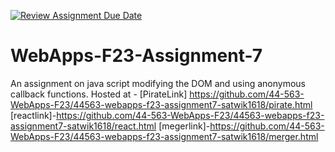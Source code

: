 [![Review Assignment Due Date](https://classroom.github.com/assets/deadline-readme-button-24ddc0f5d75046c5622901739e7c5dd533143b0c8e959d652212380cedb1ea36.svg)](https://classroom.github.com/a/Kv-XePEp)
# WebApps-F23-Assignment-7
An assignment on java script modifying the DOM and using anonymous callback functions.
Hosted at - [PirateLink] https://github.com/44-563-WebApps-F23/44563-webapps-f23-assignment7-satwik1618/pirate.html
[reactlink]-https://github.com/44-563-WebApps-F23/44563-webapps-f23-assignment7-satwik1618/react.html
[megerlink]-https://github.com/44-563-WebApps-F23/44563-webapps-f23-assignment7-satwik1618/merger.html